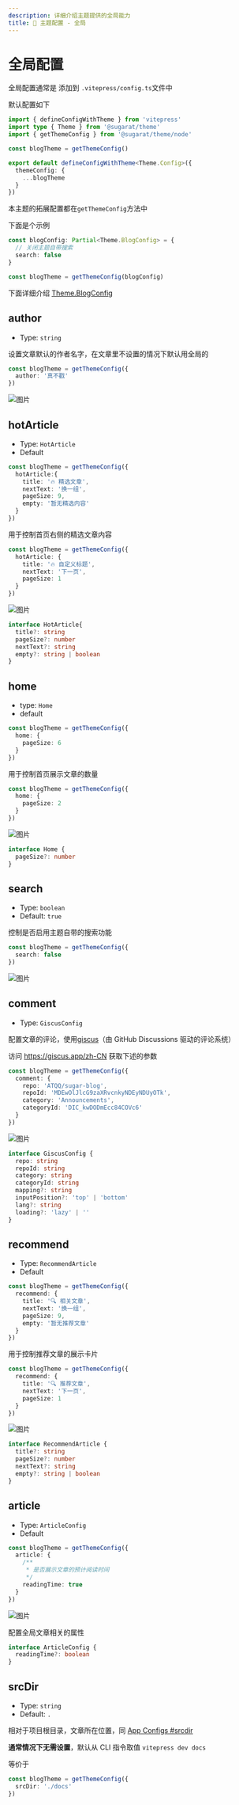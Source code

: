 ```yaml
---
description: 详细介绍主题提供的全局能力
title: 🔧 主题配置 - 全局
---
```


# 全局配置
全局配置通常是 添加到 `.vitepress/config.ts`文件中

默认配置如下
```ts
import { defineConfigWithTheme } from 'vitepress'
import type { Theme } from '@sugarat/theme'
import { getThemeConfig } from '@sugarat/theme/node'

const blogTheme = getThemeConfig()

export default defineConfigWithTheme<Theme.Config>({
  themeConfig: {
    ...blogTheme
  }
})
```

本主题的拓展配置都在`getThemeConfig`方法中

下面是个示例
```ts
const blogConfig: Partial<Theme.BlogConfig> = {
  // 关闭主题自带搜索
  search: false
}

const blogTheme = getThemeConfig(blogConfig)
```

下面详细介绍 [Theme.BlogConfig](https://github.com/ATQQ/sugar-blog/blob/255c4b1e6a85a529be3a72c88e365077e067ecba/packages/theme/src/composables/config/index.ts#L69-L137)

## author
* Type: `string`

设置文章默认的作者名字，在文章里不设置的情况下默认用全局的

```ts
const blogTheme = getThemeConfig({
  author: '真不戳'
})
```

![图片](https://img.cdn.sugarat.top/mdImg/MTY3NDkxMzUxNzQxMg==674913517412)

## hotArticle
* Type: `HotArticle`
* Default
```ts
const blogTheme = getThemeConfig({
  hotArticle:{
    title: '🔥 精选文章',
    nextText: '换一组',
    pageSize: 9,
    empty: '暂无精选内容'
  }
})
```
用于控制首页右侧的精选文章内容
```ts
const blogTheme = getThemeConfig({
  hotArticle: {
    title: '🔥 自定义标题',
    nextText: '下一页',
    pageSize: 1
  }
})
```
![图片](https://img.cdn.sugarat.top/mdImg/MTY3NDkxNzkzMjY5Nw==674917932697)

```ts
interface HotArticle{
  title?: string
  pageSize?: number
  nextText?: string
  empty?: string | boolean
}
```

## home
* type: `Home`
* default
```ts
const blogTheme = getThemeConfig({
  home: {
    pageSize: 6
  }
})
```

用于控制首页展示文章的数量

```ts
const blogTheme = getThemeConfig({
  home: {
    pageSize: 2
  }
})
```
![图片](https://img.cdn.sugarat.top/mdImg/MTY3NDkyMDIwMzE5MQ==674920203192)

```ts
interface Home {
  pageSize?: number
}
```

## search
* Type: `boolean`
* Default: `true`

控制是否启用主题自带的搜索功能
```ts
const blogTheme = getThemeConfig({
  search: false
})
```

![图片](https://img.cdn.sugarat.top/mdImg/MTY3NDkyMDQ0OTg1Ng==674920449856)

## comment
* Type: `GiscusConfig`

配置文章的评论，使用[giscus](https://giscus.app/zh-CN)（由 GitHub Discussions 驱动的评论系统）

访问 https://giscus.app/zh-CN 获取下述的参数

```ts
const blogTheme = getThemeConfig({
  comment: {
    repo: 'ATQQ/sugar-blog',
    repoId: 'MDEwOlJlcG9zaXRvcnkyNDEyNDUyOTk',
    category: 'Announcements',
    categoryId: 'DIC_kwDODmEcc84COVc6'
  }
})
```
![图片](https://img.cdn.sugarat.top/mdImg/MTY3NDkyMDc2MDIxMw==674920760213)

```ts
interface GiscusConfig {
  repo: string
  repoId: string
  category: string
  categoryId: string
  mapping?: string
  inputPosition?: 'top' | 'bottom'
  lang?: string
  loading?: 'lazy' | ''
}
```
## recommend
* Type: `RecommendArticle`
* Default
```ts
const blogTheme = getThemeConfig({
  recommend: {
    title: '🔍 相关文章',
    nextText: '换一组',
    pageSize: 9,
    empty: '暂无推荐文章'
  }
})
```
用于控制推荐文章的展示卡片
```ts
const blogTheme = getThemeConfig({
  recommend: {
    title: '🔍 推荐文章',
    nextText: '下一页',
    pageSize: 1
  }
})
```
![图片](https://img.cdn.sugarat.top/mdImg/MTY3NDkyMTI2MDQyNQ==674921260425)

```ts
interface RecommendArticle {
  title?: string
  pageSize?: number
  nextText?: string
  empty?: string | boolean
}
```
## article
* Type: `ArticleConfig`
* Default
```ts
const blogTheme = getThemeConfig({
  article: {
    /**
     * 是否展示文章的预计阅读时间
     */
    readingTime: true
  }
})
```
![图片](https://img.cdn.sugarat.top/mdImg/MTY3NDkyMjAzNDEzOA==674922034138)

配置全局文章相关的属性
```ts
interface ArticleConfig {
  readingTime?: boolean
}
```
## srcDir
* Type: `string`
* Default: `.`

相对于项目根目录，文章所在位置，同 [App Configs #srcdir](https://vitepress.vuejs.org/config/app-configs#srcdir)

**通常情况下无需设置**，默认从 CLI 指令取值 `vitepress dev docs`

等价于
```ts
const blogTheme = getThemeConfig({
  srcDir: './docs'
})
```

